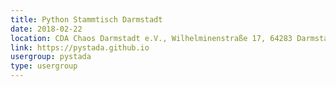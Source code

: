 ```yaml
---
title: Python Stammtisch Darmstadt
date: 2018-02-22
location: CDA Chaos Darmstadt e.V., Wilhelminenstraße 17, 64283 Darmstadt
link: https://pystada.github.io
usergroup: pystada
type: usergroup
---
```

